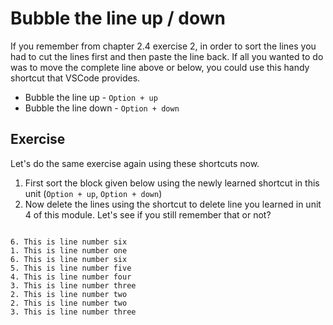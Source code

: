 # Bubble the line up / down

If you remember from chapter 2.4 exercise 2, in order to sort the lines you
had to cut the lines first and then paste the line back. If all you wanted
to do was to move the complete line above or below, you could use this
handy shortcut that VSCode provides.

- Bubble the line up - `Option + up`
- Bubble the line down - `Option + down`

## Exercise

Let's do the same exercise again using these shortcuts now.

1. First sort the block given below using the newly learned shortcut
   in this unit (`Option + up`, `Option + down`)
2. Now delete the lines using the shortcut to delete line you learned in unit 4
   of this module. Let's see if you still remember that or not?

```

6. This is line number six
1. This is line number one
6. This is line number six
5. This is line number five
4. This is line number four
3. This is line number three
2. This is line number two
2. This is line number two
3. This is line number three

```
